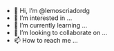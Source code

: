 - 👋 Hi, I’m @lemoscriadordg
- 👀 I’m interested in ...
- 🌱 I’m currently learning ...
- 💞️ I’m looking to collaborate on ...
- 📫 How to reach me ...

<!---
lemoscriadordg/lemoscriadordg is a ✨ special ✨ repository because its `README.md` (this file) appears on your GitHub profile.
You can click the Preview link to take a look at your changes.
--->
